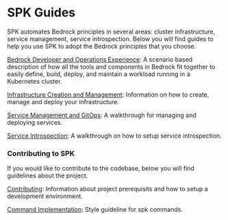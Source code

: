 # SPK Guides

SPK automates Bedrock principles in several areas: cluster infrastructure,
service management, service introspection. Below you will find guides to help
you use SPK to adopt the Bedrock principles that you choose.

[Bedrock Developer and Operations Experience](bedrock-end-to-end-dx.md): A
scenario based description of how all the tools and components in Bedrock fit
together to easily define, build, deploy, and maintain a workload running in a
Kubernetes cluster.

[Infrastructure Creation and Management](./infra/README.md): Information on how
to create, manage and deploy your infrastructure.

[Service Management and GitOps](project-service-management-guide.md): A
walkthrough for managing and deploying services.

[Service Introspection](service-introspection.md): A walkthrough on how to setup
service introspection.

### Contributing to SPK

If you would like to contribute to the codebase, below you will find guidelines
about the project.

[Contributing](contributing.md): Information about project prerequisits and how
to setup a development environment.

[Command Implementation](command-implementation.md): Style guideline for spk
commands.
